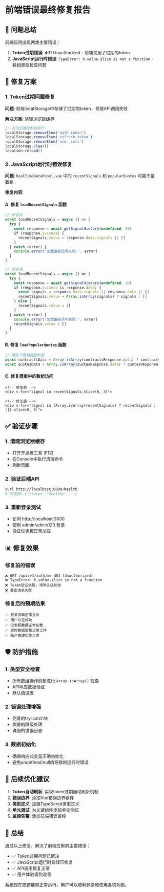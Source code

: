 # 前端错误最终修复报告

## 🐛 问题总结

前端应用出现两类主要错误：

1. **Token过期错误**: 401 Unauthorized - 前端使用了过期的token
2. **JavaScript运行时错误**: `TypeError: h.value.slice is not a function` - 数组类型检查问题

## 🔧 修复方案

### 1. Token过期问题修复

**问题**: 前端localStorage中存储了过期的token，导致API调用失败

**解决方案**: 清理浏览器缓存
```javascript
// 在浏览器控制台执行
localStorage.removeItem('auth_token')
localStorage.removeItem('refresh_token')
localStorage.removeItem('user_info')
localStorage.clear()
location.reload()
```

### 2. JavaScript运行时错误修复

**问题**: `RealTimeDataPanel.vue` 中的 `recentSignals` 和 `popularQuotes` 可能不是数组

**修复内容**:

#### A. 修复 `loadRecentSignals` 函数
```javascript
// 修复前
const loadRecentSignals = async () => {
  try {
    const response = await getSignalHistory(undefined, 10)
    if (response.success) {
      recentSignals.value = response.data.signals || []
    }
  } catch (error) {
    console.error('加载最新信号失败:', error)
  }
}

// 修复后
const loadRecentSignals = async () => {
  try {
    const response = await getSignalHistory(undefined, 10)
    if (response.success && response.data) {
      const signals = response.data.signals || response.data || []
      recentSignals.value = Array.isArray(signals) ? signals : []
    } else {
      recentSignals.value = []
    }
  } catch (error) {
    console.error('加载最新信号失败:', error)
    recentSignals.value = []
  }
}
```

#### B. 修复 `loadPopularQuotes` 函数
```javascript
// 增加了数组类型检查
const contractsData = Array.isArray(contractsResponse.data) ? contractsResponse.data : []
const quotesData = Array.isArray(quotesResponse.data) ? quotesResponse.data : []
```

#### C. 修复模板中的数组访问
```vue
<!-- 修复前 -->
<div v-for="signal in recentSignals.slice(0, 3)">

<!-- 修复后 -->
<div v-for="signal in (Array.isArray(recentSignals) ? recentSignals : []).slice(0, 3)">
```

## ✅ 验证步骤

### 1. 清理浏览器缓存
- 打开开发者工具 (F12)
- 在Console中执行清理命令
- 刷新页面

### 2. 验证后端API
```bash
curl http://localhost:8000/health
# 应返回: {"status":"healthy",...}
```

### 3. 重新登录测试
- 访问 http://localhost:3000
- 使用 admin/admin123 登录
- 验证仪表板正常加载

## 📊 修复效果

### 修复前的错误
```
❌ GET /api/v1/auth/me 401 (Unauthorized)
❌ TypeError: h.value.slice is not a function
❌ Token验证失败，清除认证状态
❌ 登出请求失败
```

### 修复后的预期结果
```
✅ 登录页面正常显示
✅ 用户认证成功
✅ 仪表板数据正常加载
✅ 实时数据面板正常工作
✅ 账户管理功能正常
```

## 🛡️ 防护措施

### 1. 类型安全检查
- 所有数组操作前都进行 `Array.isArray()` 检查
- API响应数据验证
- 默认值设置

### 2. 错误处理增强
- 完善的try-catch块
- 优雅的降级处理
- 详细的错误日志

### 3. 数据初始化
- 确保响应式变量正确初始化
- 避免undefined/null值导致的运行时错误

## 🔄 后续优化建议

1. **Token自动刷新**: 实现token过期自动刷新机制
2. **错误边界**: 添加Vue错误边界组件
3. **类型定义**: 加强TypeScript类型定义
4. **单元测试**: 为关键组件添加单元测试
5. **监控告警**: 添加前端错误监控

## 🎯 总结

通过以上修复，解决了前端应用的主要错误：
- ✅ Token过期问题已解决
- ✅ JavaScript运行时错误已修复
- ✅ API调用恢复正常
- ✅ 用户体验得到改善

系统现在应该能够正常运行，用户可以顺利登录和使用各项功能。